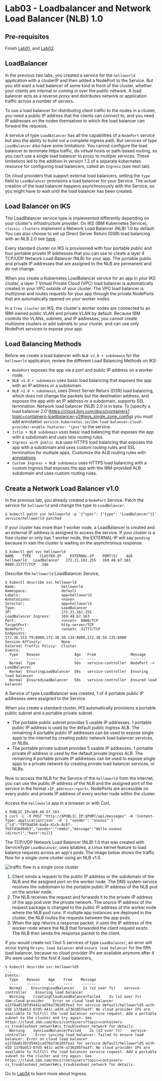 # Lab03 - Loadbalancer and Network Load Balancer (NLB) 1.0

## Pre-requisites

Finish [Lab01](../Lab01/README.md), and [Lab02](../Lab02/README.md).

## LoadBalancer

In the previous two labs, you created a service for the `helloworld` application with a clusterIP and then added a NodePort to the Service. But you still want a load balancer of some kind in front of the cluster, whether your clients are internal or coming in over the public network. A load balancer acts as a reverse proxy and distributes network or application traffic across a number of servers.

To use a load balancer for distributing client traffic to the nodes in a cluster, you need a public IP address that the clients can connect to, and you need IP addresses on the nodes themselves to which the load balancer can forward the requests.

A service of type `LoadBalancer` has all the capabilities of a `NodePort` service but also the ability to build out a complete ingress path. But services of type `LoadBalancer` also have some limitations. You cannot configure the load balancer to terminate https traffic, do virtual hosts or path-based routing, so you can’t use a single load balancer to proxy to multiple services. These limitations led to the addition in version 1.2 of a separate kubernetes resource for configuring load balancers, called an `Ingress` (see next lab). 

On cloud providers that support external load balancers, setting the `type` field to `LoadBalancer` provisions a load balancer for your Service. The actual creation of the load balancer happens asynchronously with the Service, so you might have to wait until the load balancer has been created.

## Load Balancer on IKS

The LoadBalancer service type is implemented differently depending on your cluster's infrastructure provider. On IKS (IBM Kubernetes Service), `classic clusters` implement a Network Load Balancer (NLB) 1.0 by default. You can also choose to set up Direct Server Return (DSR) load balancing with an NLB 2.0 see [here](https://cloud.ibm.com/docs/containers?topic=containers-loadbalancer-v2).

Every standard cluster on IKS is provisioned with four portable public and four portable private IP addresses that you can use to create a layer 4 TCP/UDP Network Load Balancer (NLB) for your app. The portable public and private IP addresses that are assigned to the NLB are permanent and do not change. 

When you create a Kubernetes LoadBalancer service for an app in your IKS cluster, a layer 7 Virtual Private Cloud (VPC) load balancer is automatically created in your VPC outside of your cluster. The VPC load balancer is multizonal and routes requests for your app through the private NodePorts that are automatically opened on your worker nodes. 

In a `free cluster` on IKS, the cluster's worker nodes are connected to an IBM-owned public VLAN and private VLAN by default. Because IBM controls the VLANs, subnets, and IP addresses, you cannot create multizone clusters or add subnets to your cluster, and can use only NodePort services to expose your app.

## Load Balancing Methods

Before we create a load balancer with `NLB v1.0 + subdomain` for the `helloworld` application, review the different Load Balancing Methods on IKS:

- `NodePort` exposes the app via a port and public IP address on a worker node.
- `NLB v1.0 + subdomain` uses basic load balancing that exposes the app with an IP address or a subdomain.
- `NLB v2.0 + subdomain`, uses Direct Server Return (DSR) load balancing, which does not change the packets but the destination address, and exposes the app with an IP address or a subdomain, supports SSL termination. Network load balancer (NLB) 2.0 is in beta. To [specify a load balancer 2.0'(https://cloud.ibm.com/docs/containers?topic=containers-loadbalancer-v2#ipvs_single_zone_config) you must add annotation `service.kubernetes.io/ibm-load-balancer-cloud-provider-enable-features: "ipvs"` to the service.
- `Istio + NLB subdomain` uses basic load balancing that exposes the app with a subdomain and uses Istio routing rules.
- `Ingress with public ALB` uses HTTPS load balancing that exposes the app with a subdomain and uses custom routing rules and SSL termination for multiple apps. Customize the ALB routing rules with [annotations](https://cloud.ibm.com/docs/containers?topic=containers-ingress_annotation).
- `Custom Ingress + NLB subdomain` uses HTTPS load balancing with a custom Ingress that exposes the app with the IBM-provided ALB subdomain and uses custom routing rules.

## Create a Network Load Balancer v1.0

In the previous lab, you already created a `NodePort` Service. Patch the service for `helloworld` and change the type to `LoadBalancer`.

```
$ kubectl patch svc helloworld -p '{"spec": {"type": "LoadBalancer"}}'
service/helloworld patched
```

If your cluster has more than 1 worker node, a LoadBalancer is created and an external IP address is assigned to access the service. If your cluster is a free cluster or only has 1 worker node, the EXTERNAL-IP will say `pending` because in vain the cluster is waiting on the asynchronous response.

```
$ kubectl get svc helloworld
NAME    TYPE    CLUSTER-IP    EXTERNAL-IP    PORT(S)    AGE
helloworld   LoadBalancer   172.21.161.255   169.48.67.163   8080:31777/TCP   24m
```

Describe the `helloworld` LoadBalancer Service,

```
$ kubectl describe svc helloworld
Name:                     helloworld
Namespace:                default
Labels:                   app=helloworld
Annotations:              <none>
Selector:                 app=helloworld
Type:                     LoadBalancer
IP:                       172.21.161.255
LoadBalancer Ingress:     169.48.67.163
Port:                     <unset>  8080/TCP
TargetPort:               http-server/TCP
NodePort:                 <unset>  31777/TCP
Endpoints:                172.30.153.79:8080,172.30.50.134:8080,172.30.50.135:8080
Session Affinity:         None
External Traffic Policy:  Cluster
Events:
  Type    Reason                Age   From                Message
  ----    ------                ----  ----                -------
  Normal  Type                  58s   service-controller  NodePort -> LoadBalancer
  Normal  EnsuringLoadBalancer  58s   service-controller  Ensuring load balancer
  Normal  EnsuredLoadBalancer   58s   service-controller  Ensured load balancer
```

A Service of type LoadBalancer was created, 1 of 4 portable public IP addresses were assigned to the Service. 

When you create a standard cluster, IKS automatically provisions a portable public subnet and a portable private subnet. 

- The portable public subnet provides 5 usable IP addresses. 1 portable public IP address is used by the default public Ingress ALB. The remaining 4 portable public IP addresses can be used to expose single apps to the internet by creating public network load balancer services, or NLBs.
- The portable private subnet provides 5 usable IP addresses. 1 portable private IP address is used by the default private Ingress ALB. The remaining 4 portable private IP addresses can be used to expose single apps to a private network by creating private load balancer services, or NLBs.

Now to access the NLB for the Service of the `helloworld` from the internet, you can use the public IP address of the NLB and the assigned port of the service in the format `<IP_address>:<port>`. NodePorts are accessible on every public and private IP address of every worker node within the cluster.

Access the `helloworld` app in a browser or with Curl,
```
$ PUBLIC_IP=169.48.67.163
$ curl -L -X POST "http://$PUBLIC_IP:$PORT/api/messages" -H 'Content-Type: application/json' -d '{ "sender": "osonoi" }'
{"id":"f979a034-bada-41cb-8c67-fb5fd36d0db3","sender":"remko","message":"Hello osonoi (direct)","host":null}
```

The TCP/UDP Network Load Balancer (NLB) 1.0 that was created with ServiceType `LoadBalancer`, uses Iptables, a Linux kernel feature to load balance requests across an app's pods. The image below shows the traffic flow for a single-zone cluster using an NLB v1.0.

![traffic flow in a single zone cluster](../images/cs_loadbalancer_trafficflow-singlezone.png)

1. Client sends a request to the public IP address or the subdomain of the NLB and the assigned port on the worker node. The DNS system service resolves the subdomain to the portable public IP address of the NLB pod on the worker node.
2. The NLB receives the request and forwards it to the private IP address of the app pod over the private network. The source IP address of the request package is changed to the public IP address of the worker node where the NLB pod runs. If multiple app instances are deployed in the cluster, the NLB routes the requests between the app pods.
3. When the app returns a response packet, it uses the IP address of the worker node where the NLB that forwarded the client request exists. The NLB then sends the response packet to the client.

If you would create not 1 but 5 services of type `LoadBalancer`, an error will occur trying to `sync load balancer` and `ensure load balancer` for the fifth load balancer, because no cloud provider IPs are available anymore after 4 IPs were used for the first 4 load balancers,

```
% kubectl describe svc helloworld5  
...
Events:
  Type    Reason    Age    From    Message
  ----    ------    ---    ----    -------
  Normal    EnsuringLoadBalancer    2s (x2 over 7s)    service-controller    Ensuring load balancer
  Warning    CreatingCloudLoadBalancerFailed    2s (x2 over 7s)    ibm-cloud-provider    Error on cloud load balancer a1378a01307d5441cad76a736105fea3 for service default/helloworld5 with UID 1378a013-07d5-441c-ad76-a736105fea3f: No cloud provider IPs are available to fulfill the load balancer service request. Add a portable subnet to the cluster and try again. See https://cloud.ibm.com/docs/containers?topic=containers-cs_troubleshoot_network#cs_troubleshoot_network for details.
  Warning    SyncLoadBalancerFailed    2s (x2 over 7s)    service-controller    Error syncing load balancer: failed to ensure load balancer: Error on cloud load balancer a1378a01307d5441cad76a736105fea3 for service default/helloworld5 with UID 1378a013-07d5-441c-ad76-a736105fea3f: No cloud provider IPs are available to fulfill the load balancer service request. Add a portable subnet to the cluster and try again. See https://cloud.ibm.com/docs/containers?topic=containers-cs_troubleshoot_network#cs_troubleshoot_network for details.
  ```


Go to [Lab04](../Lab04/README.md) to learn more about Ingress.
